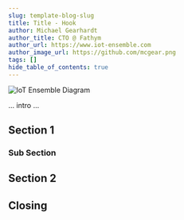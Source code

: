 ```yaml
---
slug: template-blog-slug
title: Title - Hook
author: Michael Gearhardt
author_title: CTO @ Fathym
author_url: https://www.iot-ensemble.com
author_image_url: https://github.com/mcgear.png
tags: []
hide_table_of_contents: true
---
```


![IoT Ensemble Diagram](/img/iot-ensemble-diagram.png)

... intro ...

## Section 1

### Sub Section

## Section 2

## Closing
